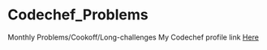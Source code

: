 # Codechef_Problems
Monthly Problems/Cookoff/Long-challenges
My Codechef profile link [Here](https://www.codechef.com/users/j2infy)
